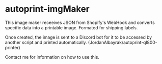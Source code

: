 # autoprint-imgMaker

This image maker receeives JSON from Shopify's WebHook and converts specific data into a printable image. Formated for shipping labels.

Once created, the image is sent to a Discord bot for it to be accessed by another script and printed automatically. (JordanAlbayrak/autoprint-ql800-printer)

Contact me for information on how to use this.
